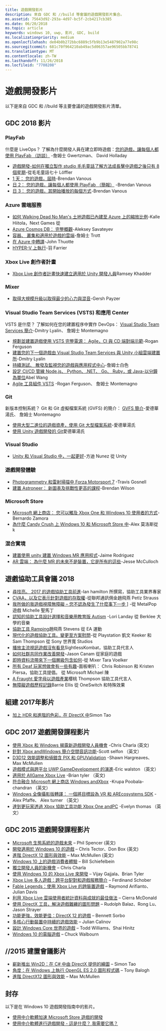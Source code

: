 ```yaml
---
title: 遊戲開發影片
description: 來自 GDC 和 //build 等會議的遊戲開發影片集合。
ms.assetid: 75643d92-293a-4d97-bc5f-2cb4217cb385
ms.date: 06/20/2018
ms.topic: article
keywords: windows 10, uwp, 影片, GDC, build
ms.localizationpriority: medium
ms.openlocfilehash: de04b0b272bbc6889c5fb9b13e5487902a77e98c
ms.sourcegitcommit: 681c70f964210ab49ac5d06357ae96505bb78741
ms.translationtype: MT
ms.contentlocale: zh-TW
ms.lasthandoff: 11/26/2018
ms.locfileid: "7708208"
---
```

# <a name="game-development-videos"></a>遊戲開發影片

以下是來自 GDC 和 //build 等主要會議的遊戲開發影片清單。

## <a name="gdc-2018-videos"></a>GDC 2018 影片

### <a name="playfab"></a>PlayFab

什麼是 LiveOps？ 了解為什麼開發人員在建立即時遊戲：[您的遊戲，讓每個人都使用 PlayFab （訪談）](https://channel9.msdn.com/Shows/Level-Up/Your-Game-For-Everyone-with-PlayFab) -詹姆士 Gwertzman、 David Holladay

* [遊戲開發-如何在獨立製作 studio 毛毛童話了解方法成長擊中遊戲之後只有 8 個星期](https://channel9.msdn.com/Shows/Level-Up/Fluffy-Fairys-Lean-Approach-to-Game-Development-How-an-Indie-Studio-Grew-a-Hit-Game-After-Only-8-W)-從毛毛童話七十 Löffler
* [1 天： 您的遊戲，屆時](https://channel9.msdn.com/Shows/Level-Up/Your-game-everywhere-PlayFab)-Brendan Vanous
* [日 2： 您的遊戲，讓每個人都使用 PlayFab （簡報）](https://channel9.msdn.com/Shows/Level-Up/Your-Game-For-Everyone-With-PlayFab-Theater-Presentation) -Brendan Vanous
* [日 3： 您的遊戲，其開始播放的每個方式](https://channel9.msdn.com/Shows/Level-Up/Your-game-every-way-its-played-PlayFab-Theater-Presentation)-Brendan Vanous

### <a name="azure-cloud-services"></a>Azure 雲端服務

* [如何 Walking Dead No Man's 土地遊戲已內建至 Azure 上的縮放比例](https://channel9.msdn.com/Shows/Level-Up/How-The-Walking-Dead-No-Mans-Land-was-built-to-scale-on-Azure-Theater-Presentation)-Kalle Hiitola，Next Games 從
* [Azure Cosmos DB： 完整概觀](https://channel9.msdn.com/Shows/Level-Up/Azure-Cosmos-DB-Comprehensive-Overview)-Aleksey Savateyev
* [容器、 叢集和適用於遊戲的雲端](https://channel9.msdn.com/Shows/Level-Up/Containers-Clusters-and-the-Cloud-for-Gaming-Theater-Presentation-1)-詹姆士 Trott
* [在 Azure 中轉譯](https://channel9.msdn.com/Shows/Level-Up/Rendering-in-Azure-Theater-Presentation)-John Thuotte
* [HYPER-V 上執行](https://channel9.msdn.com/Shows/Level-Up/Running-on-a-Hypervisor-Theater-Presentation)-羽 Farrier

### <a name="xbox-live-creators-program"></a>Xbox Live 創作者計畫

* [Xbox Live 創作者計畫快速建立適用於 Unity 開發人員](https://channel9.msdn.com/Shows/Level-Up/Xbox-Live-Creators-Program-Jumpstart-for-Unity-Developers)Ramsey Khadder

### <a name="mixer"></a>Mixer

* [取得大規模升級以取得最少的心力與混音](https://channel9.msdn.com/Shows/Level-Up/Get-massive-promotion-for-minimal-effort-with-Mixer-Theater-presentation)-Gersh Payzer

### <a name="visual-studio-team-services-vsts-and-app-center"></a>Visual Studio Team Services (VSTS) 和應用 Center

VSTS 是什麼？ 了解如何在您的建置程序中實作 DevOps： [Visual Studio Team Services 簡介](https://channel9.msdn.com/Shows/Level-Up/Introduction-to-Visual-Studio-Team-Services)-Dmitry Lyalin、 詹姆士 Montemagno

* [規劃並建置遊戲使用 VSTS 完整電源： Agile，CI 與 CD 端對端示範](https://channel9.msdn.com/Shows/Level-Up/Planning-and-building-games-using-the-full-power-of-VSTS-Agile-CI--CD-end-to-end-demo)-Rogan Ferguson
* [建置您的下一個遊戲由 Visual Studio Team Services 與 Unity 小組雲端建置所](https://channel9.msdn.com/Shows/Level-Up/Build-your-next-game-powered-by-Visual-Studio-Team-Services-and-Unity-Teams-cloud-build-Theater)-Dmitry Lyalin
* [持續測試、 散發及監視您的遊戲與應用程式中心](https://channel9.msdn.com/Shows/Level-Up/Continuously-Test-distribute-and-monitor-your-game-with-App-Center-Theater-Presentation)-詹姆士白色
* [設定 CI/CD 管線 Node.js、 Python、.NET、 Go、 Ruby，或 Java-以分鐘為單位](https://channel9.msdn.com/Shows/Level-Up/Setup-your-CICD-pipeline-for-Nodejs-Python-NET-Go-Ruby-or-Java-in-Minutes)Abel Wang
* [Agile 工具組件 VSTS](https://channel9.msdn.com/Shows/Level-Up/Agile-tooling-set-with-VSTS) -Rogan Ferguson、 詹姆士 Montemagno

### <a name="git"></a>Git

新版本控制系統？ Git 和 Git 虛擬檔案系統 (GVFS) 的簡介： [GVFS 簡介](https://channel9.msdn.com/Shows/Level-Up/Introduction-to-GVFS)-愛德華湯氏、 詹姆士 Montemagno

* [使用大型二進位的遊戲資產，使用 Git 大型檔案系統](https://channel9.msdn.com/Shows/Level-Up/Working-with-large-binary-game-assets-using-Git-Large-File-system)-愛德華湯氏
* [使用 Unity 遊戲開發的 Git](https://channel9.msdn.com/Shows/Level-Up/Git-with-Unity-for-Game-Development)愛德華湯氏

### <a name="visual-studio"></a>Visual Studio

* [Unity 和 Visual Studio 中，一起更好](https://channel9.msdn.com/Shows/Level-Up/Unity-and-Visual-Studio-better-together)-方迪 Nunez 從 Unity

### <a name="game-development-experiences"></a>遊戲開發體驗

* [Photogrammetry 和雷射掃描中 Forza Motorsport 7](https://channel9.msdn.com/Shows/Level-Up/Photogrammetry-and-Laser-Scanning-in-Forza-Motorsport-7-Theater-Presentation-1) -Travis Gosnell
* [建置 Astroneer： 新圖表及挑戰性更高的課程](https://channel9.msdn.com/Shows/Level-Up/Building-Astroneer-Charting-new-and-challenging-courses)-Brendan Wilson

### <a name="microsoft-store"></a>Microsoft Store

* [Microsoft 網上商店： 您可以觸及 Xbox One 和 Windows 10 使用者的方式](https://channel9.msdn.com/Shows/Level-Up/Microsoft-Store-How-You-Can-Reach-Xbox-One-and-Windows-10-users)-Bernardo Zamora
* [為什麼 Candy Crush 上 Windows 10 和 Microsoft Store 中](https://channel9.msdn.com/Shows/Level-Up/Why-Candy-Crush-on-Windows-10-and-in-Microsoft-Store)-Alex 莫洛斯從 k

### <a name="mixed-reality"></a>混合實境

* [建置使用 unity 建置 Windows MR 應用程式](https://channel9.msdn.com/Shows/Level-Up/Building-Windows-MR-Apps-with-Unity)-Jaime Rodriguez
* [AR 雲端： 為什麼 MR 的未來不是裝置，它是所有的這些](https://channel9.msdn.com/Shows/Level-Up/The-AR-Cloud-Why-the-future-of-MR-is-not-a-device-itsall-of-them)-Jesse McCulloch

## <a name="game-accessibility-conference-2018"></a>遊戲協助工具會議 2018

* [尋找亮。 2017 的遊戲協助工具前進](https://channel9.msdn.com/Shows/Level-Up/GAConf-2018-Looking-Bright-2017s-Game-Accessibility-Advances)-Ian hamilton 所撰寫，協助工具業界專家
* [CVAA，以及它表示針對遊戲的存取權](https://channel9.msdn.com/Shows/Level-Up/GAConf-2018-The-CVAA-and-What-it-Means-for-Gaming-Access)-從聯邦通訊佣金趙飛燕 Petlz Strauss
* [我所做的我遊戲視障無障礙 – 您不認為發生了什麼事下一步 \]](https://channel9.msdn.com/Shows/Level-Up/GAConf-2018-I-Made-My-Game-Blind-Accessible--You-Wont-Believe-What-Happened-Next) -從 MetalPop 遊戲 Michelle 聖馬丁
* [認知的協助工具設計選擇和音樂用教育版 Autism](https://channel9.msdn.com/Shows/Level-Up/GAConf-2018-Cognitive-Accessibility-Design-Choices-and-Music-Education-for-Autism) -Lori Landay 從 Berklee 大學的音樂
* [協助工具 Ramping](https://channel9.msdn.com/Shows/Level-Up/GAConf-2018-Ramping-Up-Accessibility)趙飛燕 Stevens 從 EA 運動
* [現代化的遊戲協助工具。變更至方案慰問](https://channel9.msdn.com/Shows/Level-Up/GAConf-2018-Modern-Game-Accessibility-Changing-Sympathy-to-Solution)-從 Playstation 凱文 Keeker 和 Sam Thompson 從 Sony 世界寬 Studios
* [播放主流視訊遊戲沒有看見](https://channel9.msdn.com/Shows/Level-Up/GAConf-2018-Playing-Mainstream-Video-Games-Without-Sight)SightlessKombat，協助工具代言人
* [如何社群共同作業改善開發](https://channel9.msdn.com/Shows/Level-Up/GAConf-2018-How-Community-Collaboration-Improves-Development)-Jason Canam 從家庭的遊戲
* [即時資料流帶來下一個層級包含如何](https://channel9.msdn.com/Shows/Level-Up/GAConf-2018-Beyond-Gaming-How-Live-Streaming-Brings-Next-Level-Inclusion)-從 Mixer Tara Voelker
* [所有 Deaf 玩家想做會有一些有趣](https://channel9.msdn.com/Shows/Level-Up/GAConf-2018-All-Deaf-Gamers-Wanna-Do-is-Have-Some-Fun)-面板喇叭： Chris Robinson 和 Kristen Piersa，協助工具提倡。 從 Microsoft Michael 陳
* [A Fraught 愛字母以遊戲產業](https://channel9.msdn.com/Shows/Level-Up/GAConf-2018-A-Fraught-Love-Letter-to-the-Games-Industry)櫻桃 Thompson 協助工具代言人
* [無障礙遊戲歷程記錄](https://channel9.msdn.com/Shows/Level-Up/GAConf-2018-Accessible-Gaming-History)Barrie Ellis 從 OneSwitch 和特殊效果

## <a name="build-2017-videos"></a>組建 2017年影片

* [加上 HDR 和進階的色彩，在 DirectX 中](https://channel9.msdn.com/Events/Build/2017/P4061)Simon Tao

## <a name="gdc-2017-game-dev-session-videos"></a>GDC 2017 遊戲開發課程影片

* [使用 Xbox 和 Windows 揭露新遊戲開發人員機會](https://channel9.msdn.com/Events/GDC/GDC-2017/GDC2017-001) -Chris Charla (英文)
* [針對 Xbox andWindows 簡介空間音訊功能](https://channel9.msdn.com/Events/GDC/GDC-2017/GDC2017-002)-Scott selfon （英文）
* [D3D12 效能調整和偵錯含 PIX 和 GPUValidation](https://channel9.msdn.com/Events/GDC/GDC-2017/GDC2017-003) -Shawn Hargreaves、 Max McMullen
* [遊戲模式與跨平台 UWP GameDevelopment 的演進](https://channel9.msdn.com/Events/GDC/GDC-2017/GDC2017-004)-Eric walston （英文）
* [適用於 AllGame Xbox Live](https://channel9.msdn.com/Events/GDC/GDC-2017/GDC2017-005) -Brian tyler （英文)
* [符合融合 Microsoft 網上商店 Windows andXbox](https://channel9.msdn.com/Events/GDC/GDC-2017/GDC2017-006) -Krupa Poobala-chandran （英文）
* [Windows 全像攝影版轉譯： 一個將目標設為 VR 和 AREcosystems SDK](https://channel9.msdn.com/Events/GDC/GDC-2017/GDC2017-008) -Alex Pfaffe、 Alex turner （英文）
* [達到更玩家透過 Xbox 協助工具功能 Xbox One andPC](https://channel9.msdn.com/Events/GDC/GDC-2017/GDC2017-009) -Evelyn thomas （英文）

## <a name="gdc-2015-game-dev-session-videos"></a>GDC 2015 遊戲開發課程影片

-   [Microsoft 生態系統的遊戲未來](http://channel9.msdn.com/Events/GDC/GDC-2015/The-Future-of-Gaming-Across-the-Microsoft-Ecosystem) – Phil Spencer (英文)
-   [開發適用於 Windows 10 的遊戲](http://channel9.msdn.com/Events/GDC/GDC-2015/Developing-Games-for-Windows-10) – Chris Tector、Don Box (英文)
-   [進階 DirectX 12 圖形與效能](http://channel9.msdn.com/Events/GDC/GDC-2015/Advanced-DirectX12-Graphics-and-Performance) – Max McMullen (英文)
-   [Windows 10 上的遊戲消費者體驗](http://channel9.msdn.com/Events/GDC/GDC-2015/Gaming-Consumer-Experience-on-Windows-10) – Bill Schiefelbein
-   [獨立開發人員的新機會](http://channel9.msdn.com/Events/GDC/GDC-2015/New-Opportunities-for-Independent-Developers) – Chris Charla
-   [使用 Windows 10 的 Xbox Live 來開發](http://channel9.msdn.com/Events/GDC/GDC-2015/Developing-with-Xbox-Live-for-Windows-10) – Vijay Gajjala、Brian Tyler
-   [Xbox Live 多人遊戲：跨平台配對和遊戲服務簡介](http://channel9.msdn.com/Events/GDC/GDC-2015/Xbox-Live-Multiplayer-Introducing-services-for-cross-platform-matchmaking-and-gameplay) – Ferdinand Schober
-   [Fable Legends：使用 Xbox Live 的跨裝置遊戲](http://channel9.msdn.com/Events/GDC/GDC-2015/Fable-Legends-Cross-device-Gameplay-with-Xbox-Live) – Raymond Arifianto、Julian Davis
-   [利用 Xbox Live 雲端使用者統計資料與成就的最佳做法](http://channel9.msdn.com/Events/GDC/GDC-2015/Best-Practices-for-Leveraging-Cloud-Based-User-Stats-and-Achievements-in-Xbox-Live) – Cierra McDonald
-   [使用 DirectX 工具，解決遊戲難纏的圖形問題](http://channel9.msdn.com/Events/GDC/GDC-2015/Solve-the-Tough-Graphics-Problems-with-your-Game-Using-DirectX-Tools) – Rudolph Balaz、Rong Lu、Jason Strayer
-   [功能更強，效能更佳：DirectX 12 的遊戲](http://channel9.msdn.com/Events/GDC/GDC-2015/Better-Power-Better-Performance-Your-Game-on-DirectX12) – Bennett Sorbo
-   [多核心行動裝置中持續的遊戲效能](http://channel9.msdn.com/Events/GDC/GDC-2015/Sustained-gaming-performance-in-multi-core-mobile-devices) – Julian Calinov
-   [設計 Windows Core 世界的遊戲](http://channel9.msdn.com/Events/GDC/GDC-2015/Designing-Games-for-a-Windows-Core-World) – Todd Williams、Shai Hinitz
-   [Windows 10 的電腦遊戲](http://channel9.msdn.com/Events/GDC/GDC-2015/PC-Games-for-Windows-10) – Chuck Walbourn

## <a name="build-2015-session-videos"></a>//2015 建置會議影片

-   [嶄新推出 Win2D：在 C# 中由 DirectX 提供的繪圖](https://channel9.msdn.com/Events/Build/2015/2-631) – Simon Tao
-   [角度：在 Windows 上執行 OpenGL ES 2.0 圖形程式碼](https://channel9.msdn.com/Events/Build/2015/3-686) – Tony Balogh
-   [進階 DirectX12 圖形與效能](https://channel9.msdn.com/Events/Build/2015/3-673) – Max McMullen
 

## <a name="archive"></a>封存

以下是在 Windows 10 遊戲開發指南中的影片。

- [使用中介軟體加速 Microsoft Store 遊戲的開發](https://channel9.msdn.com/Events/Build/2013/3-187)
- [使用中介軟體進行遊戲開發 - 這是什麼？ 我需要它嗎？](https://channel9.msdn.com/Series/Windows-Store-Developer-Solutions/Game-Development-Middleware-What-is-it-Do-I-need-it-)
